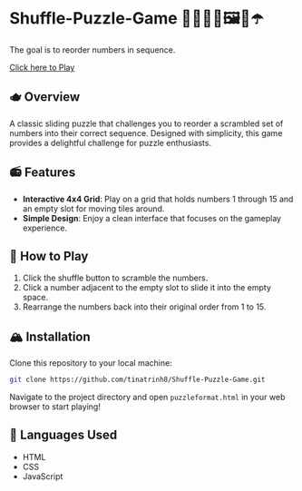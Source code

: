 # Shuffle-Puzzle-Game 🍈🧗🏻‍♀️🖼️🐣☂️

The goal is to reorder numbers in sequence.

[Click here to Play](https://tinatrinh8.github.io/Shuffle-Puzzle-Game/)

## 🫖 Overview

A classic sliding puzzle that challenges you to reorder a scrambled set of numbers into their correct sequence. Designed with simplicity, this game provides a delightful challenge for puzzle enthusiasts.

## 📻 Features

- **Interactive 4x4 Grid**: Play on a grid that holds numbers 1 through 15 and an empty slot for moving tiles around.
- **Simple Design**: Enjoy a clean interface that focuses on the gameplay experience.

## 📨 How to Play

1. Click the shuffle button to scramble the numbers.
2. Click a number adjacent to the empty slot to slide it into the empty space.
3. Rearrange the numbers back into their original order from 1 to 15.

## 🏔️ Installation

Clone this repository to your local machine:

```bash
git clone https://github.com/tinatrinh8/Shuffle-Puzzle-Game.git
```

Navigate to the project directory and open `puzzleformat.html` in your web browser to start playing!

## 🚜 Languages Used

- HTML
- CSS
- JavaScript
